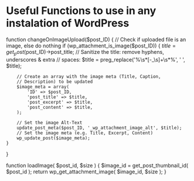 # Useful Functions to use in any instalation of WordPress

function changeOnImageUpload($post_ID) {
    // Check if uploaded file is an image, else do nothing
    if (wp_attachment_is_image($post_ID))
    {
        $title = get_post($post_ID)->post_title;
        // Sanitize the title: remove hyphens, underscores & extra
        // spaces:
        $title = preg_replace('%\s*[-_\s]+\s*%', ' ', $title);

        // Create an array with the image meta (Title, Caption,
        // Description) to be updated
        $image_meta = array(
            'ID' => $post_ID,
            'post_title' => $title,
            'post_excerpt' => $title,
            'post_content' => $title,
        );

        // Set the image Alt-Text
        update_post_meta($post_ID, '_wp_attachment_image_alt', $title);
        // Set the image meta (e.g. Title, Excerpt, Content)
        wp_update_post($image_meta);
    }
}

function loadImage( $post_id, $size ) {
    $image_id    = get_post_thumbnail_id( $post_id );
    return wp_get_attachment_image( $image_id, $size );
}

